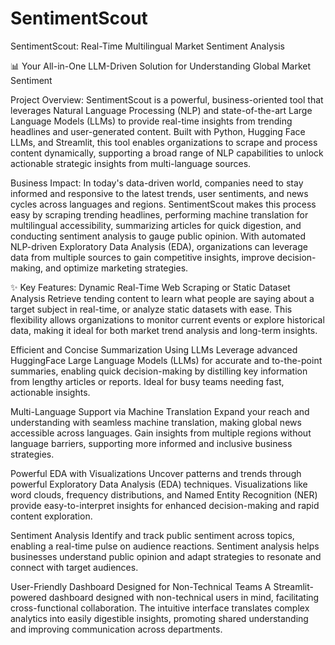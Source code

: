 # SentimentScout
SentimentScout: Real-Time Multilingual Market Sentiment Analysis

📊 Your All-in-One LLM-Driven Solution for Understanding Global Market Sentiment 

Project Overview:
SentimentScout is a powerful, business-oriented tool that leverages Natural Language Processing (NLP) and state-of-the-art Large Language Models (LLMs) to provide real-time insights from trending headlines and user-generated content. Built with Python, Hugging Face LLMs, and Streamlit, this tool enables organizations to scrape and process content dynamically, supporting a broad range of NLP capabilities to unlock actionable strategic insights from multi-language sources.

Business Impact:
In today's data-driven world, companies need to stay informed and responsive to the latest trends, user sentiments, and news cycles across languages and regions. SentimentScout makes this process easy by scraping trending headlines, performing machine translation for multilingual accessibility, summarizing articles for quick digestion, and conducting sentiment analysis to gauge public opinion. With automated NLP-driven Exploratory Data Analysis (EDA), organizations can leverage data from multiple sources to gain competitive insights, improve decision-making, and optimize marketing strategies. 

✨ Key Features:
Dynamic Real-Time Web Scraping or Static Dataset Analysis
Retrieve tending content to learn what people are saying about a target subject in real-time, or analyze static datasets with ease. This flexibility allows organizations to monitor current events or explore historical data, making it ideal for both market trend analysis and long-term insights.

Efficient and Concise Summarization Using LLMs
Leverage advanced HuggingFace Large Language Models (LLMs) for accurate and to-the-point summaries, enabling quick decision-making by distilling key information from lengthy articles or reports. Ideal for busy teams needing fast, actionable insights.

Multi-Language Support via Machine Translation
Expand your reach and understanding with seamless machine translation, making global news accessible across languages. Gain insights from multiple regions without language barriers, supporting more informed and inclusive business strategies.

Powerful EDA with Visualizations
Uncover patterns and trends through powerful Exploratory Data Analysis (EDA) techniques. Visualizations like word clouds, frequency distributions, and Named Entity Recognition (NER) provide easy-to-interpret insights for enhanced decision-making and rapid content exploration.

Sentiment Analysis
Identify and track public sentiment across topics, enabling a real-time pulse on audience reactions. Sentiment analysis helps businesses understand public opinion and adapt strategies to resonate and connect with target audiences.

User-Friendly Dashboard Designed for Non-Technical Teams
A Streamlit-powered dashboard designed with non-technical users in mind, facilitating cross-functional collaboration. The intuitive interface translates complex analytics into easily digestible insights, promoting shared understanding and improving communication across departments.
